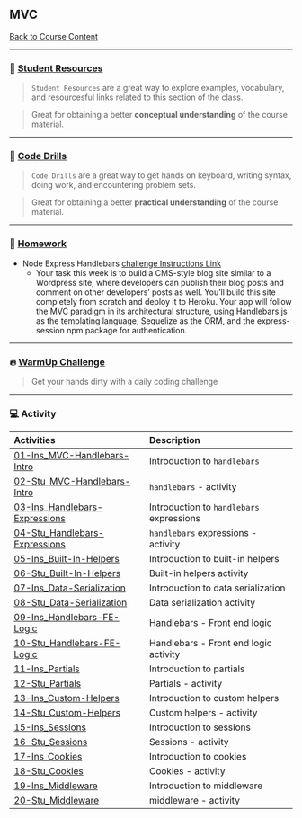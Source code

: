 ## MVC
[Back to Course Content](../../README.md)

-----
### :book: **[Student Resources](student-resources/README.md)**

> `Student Resources` are a great way to explore examples, vocabulary, and resourcesful links related to this section of the class.

> Great for obtaining a better **conceptual understanding** of the course material. 

------
### :dart: **[Code Drills](code-drills/README.md)**

> `Code Drills` are a great way to get hands on keyboard, writing syntax, doing work, and encountering problem sets. 

> Great for obtaining a better **practical understanding** of the course material. 

-----
### :pencil: **[Homework](homework/README.md)**

- Node Express Handlebars
[challenge Instructions Link](challenge/README.md)
    * Your task this week is to build a CMS-style blog site similar to a Wordpress site, where developers can publish their blog posts and comment on other developers’ posts as well. You’ll build this site completely from scratch and deploy it to Heroku. Your app will follow the MVC paradigm in its architectural structure, using Handlebars.js as the templating language, Sequelize as the ORM, and the express-session npm package for authentication.

-----

### :fire: **[WarmUp Challenge](warm-up-challenge)**

> Get your hands dirty with a daily coding challenge

-----

### :computer: Activity

|  Activities |  Description |
|:--	|:--
|[01-Ins_MVC-Handlebars-Intro](activities/01-Ins_MVC-Handlebars-Intro)| Introduction to `handlebars` |
|[02-Stu_MVC-Handlebars-Intro](activities/02-Stu_MVC-Handlebars-Intro)| `handlebars` - activity |
|[03-Ins_Handlebars-Expressions](activities/03-Ins_Handlebars-Expressions)| Introduction to `handlebars` expressions |
|[04-Stu_Handlebars-Expressions](activities/04-Stu_Handlebars-Expressions)| `handlebars` expressions - activity |
|[05-Ins_Built-In-Helpers](activities/05-Ins_Built-In-Helpers)| Introduction to built-in helpers |
|[06-Stu_Built-In-Helpers](activities/06-Stu_Built-In-Helpers)| Built-in helpers activity |
|[07-Ins_Data-Serialization](activities/07-Ins_Data-Serialization)| Introduction to data serialization |
|[08-Stu_Data-Serialization](activities/08-Stu_Data-Serialization)| Data serialization activity|
|[09-Ins_Handlebars-FE-Logic](activities/09-Ins_Handlebars-FE-Logic)| Handlebars - Front end logic |
|[10-Stu_Handlebars-FE-Logic](activities/10-Stu_Handlebars-FE-Logic)| Handlebars - Front end logic activity |
|[11-Ins_Partials](activities/11-Ins_Partials)| Introduction to partials |
|[12-Stu_Partials](activities/12-Stu_Partials)| Partials - activity |
|[13-Ins_Custom-Helpers](activities/13-Ins_Custom-Helpers)| Introduction to custom helpers |
|[14-Stu_Custom-Helpers](activities/14-Stu_Custom-Helpers)| Custom helpers - activity |
|[15-Ins_Sessions](activities/15-Ins_Sessions)| Introduction to sessions |
|[16-Stu_Sessions](activities/16-Stu_Sessions)| Sessions - activity |
|[17-Ins_Cookies](activities/17-Ins_Cookies)| Introduction to cookies |
|[18-Stu_Cookies](activities/18-Stu_Cookies)| Cookies - activity |
|[19-Ins_Middleware](activities/19-Ins_Middleware)| Introduction to middleware |
|[20-Stu_Middleware](activities/20-Stu_Middleware)| middleware - activity |

